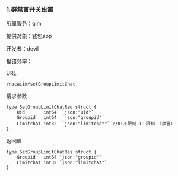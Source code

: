 ### **1.群禁言开关设置**

所属服务：qim

提供对象：钱包app

开发者：devil

报错频率：

URL

```
/nacaiim/setGroupLimitChat
```

请求参数

    type SetGroupLimitChatReq struct {
        Uid       int64  `json:"uid"`
        Groupid   int64  `json:"groupid"`
        Limitchat int32  `json:"limitchat"` //0:不限制 1：限制 （禁言）
    }

返回值

    type SetGroupLimitChatRes struct {
        Groupid   int64 `json:"groupid"`
        Limitchat int32 `json:"limitchat"`
    }



